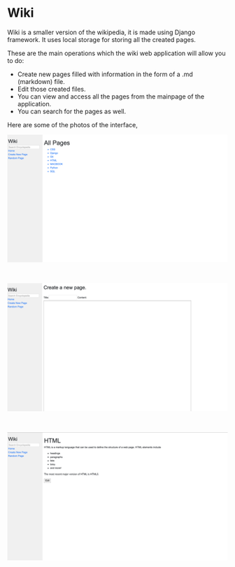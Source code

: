 # Wiki

Wiki is a smaller version of the wikipedia, it is made using Django framework. It uses local storage for storing all the created pages.

These are the main operations which the wiki web application will allow you to do:

* Create new pages filled with information in the form of a .md (markdown) file.
* Edit those created files.
* You can view and access all the pages from the mainpage of the application.
* You can search for the pages as well.

Here are some of the photos of the interface,

![Homepage img](imgs/Homepage.png)
<p>&nbsp;</p>

![Createpage img](imgs/Createpage.png)
<p>&nbsp;</p>

![Openedpage img](imgs/Openedpage.png)

